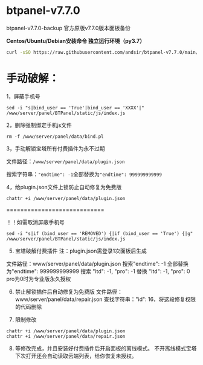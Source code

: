 # btpanel-v7.7.0
btpanel-v7.7.0-backup  官方原版v7.7.0版本面板备份

**Centos/Ubuntu/Debian安装命令 独立运行环境（py3.7）**

```Bash
curl -sSO https://raw.githubusercontent.com/andsir/btpanel-v7.7.0/main/install/install_panel.sh && bash install_panel.sh
```



# 手动破解：

1，屏蔽手机号

```
sed -i "s|bind_user == 'True'|bind_user == 'XXXX'|" /www/server/panel/BTPanel/static/js/index.js
```

2，删除强制绑定手机js文件

```
rm -f /www/server/panel/data/bind.pl
```

3，手动解锁宝塔所有付费插件为永不过期

文件路径：`/www/server/panel/data/plugin.json`

搜索字符串：`"endtime": -1`全部替换为`"endtime": 999999999999`

4，给plugin.json文件上锁防止自动修复为免费版

```
chattr +i /www/server/panel/data/plugin.json
```

============================

！！如需取消屏蔽手机号

```
sed -i "s|if (bind_user == 'REMOVED') {|if (bind_user == 'True') {|g" /www/server/panel/BTPanel/static/js/index.js
```

5. 宝塔破解付费插件
注：plugin.json需登录1次面板后生成

文件路径：www/server/panel/data/plugin.json
搜索"endtime": -1 全部替换为"endtime": 999999999999
搜索 "ltd": -1, "pro": -1 替换 "ltd": -1, "pro": 0 
pro为0时为专业版永久授权

6. 禁止解锁插件后自动修复为免费版
文件路径：www/server/panel/data/repair.json
查找字符串："id": 16，将这段修复权限的代码删除

7. 限制修改
```
chattr +i /www/server/panel/data/plugin.json
chattr +i /www/server/panel/data/repair.json
```
8. 等修改完成，并且安装好付费插件后开启面板的离线模式。 不开离线模式宝塔下次打开还会自动读取云端列表，给你恢复未授权。 
